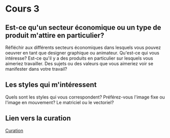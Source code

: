 # Cours 3
## Est-ce qu'un secteur économique ou un type de produit m'attire en particulier? 
Réfléchir aux différents secteurs économiques dans lesquels vous pouvez oeuvrer en tant que designer graphique ou animateur. Qu'est-ce qui vous intéresse? Est-ce qu'il y a des produits en particulier sur lesquels vous aimeriez travailler. Des sujets ou des valeurs que vous aimeriez voir se manifester dans votre travail? 

## Les styles qui m'intéressent
Quels sont les styles qui vous correspondent? Préférez-vous l'image fixe ou l'image en mouvement? Le matriciel ou le vectoriel?

## Lien vers la curation

[Curation](https://www.pinterest.ca/saralisabethf/curation/)

